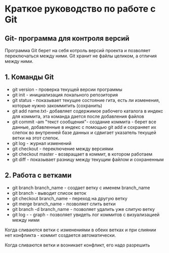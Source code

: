 # Краткое руководство по работе с Git
## Git- программа для контроля версий
Программа Git берет на себя котроль версий проекта и позволяет переключаться между ними. Git хранит не файлы целиком, а отличия между ними.
## 1. Команды Git
* git version - проверка текущей версии программы
* git init - инициализация локального репозитория
* git status - показывает текущее состояние гита, есть ли изменения, которые нужно закоммитить (сохранить)
* git add name.txt- добавляет содержимое рабочего каталога в индекс для коммита, эта команда дается после добавления файлов
* git commit -am "текст сообщения"- создание коммита - берет все данные, добавленные в индекс с помощью git add и сохраняет их слепок во внутренней базе данных и сдвигает указатель текущей ветки на этот слепок.
* git log - журнал изменений
* git checkout - переключение между версиями
* git checkout master - возвращает в коммит, в котором работаем
* git diff - показывает разницу между текущим файлом и сохраненным
## 2. Работа с ветками

* git branch branch_name - создает ветку с именем branch_name
* git branch - выводит список веток
* git checkout branch_name - переход на другую ветку
* git merge branch_name - позволяет слить ветки
* git branch -d branch_name - позволяет удалить уже слитую ветку
* git log - - graph - позволяет увидеть лог коммитов с визуализацией между ними

Когда сливаются ветки с изменениями в обеих ветках и при слиянии нет конфликта - коммит создается автоматически.

Когда сливаются ветки и возникает конфликт, его надо разрешить